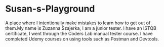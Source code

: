 # Susan-s-Playground
  A place where I intentionally make mistakes to learn how to get out of them.My name is Zuzanna Szajerka, I am a junior tester.  I have an ISTQB certificate, I went through the Coders Lab manual tester course.  I have completed Udemy courses on using tools such as Postman and Devtools.
